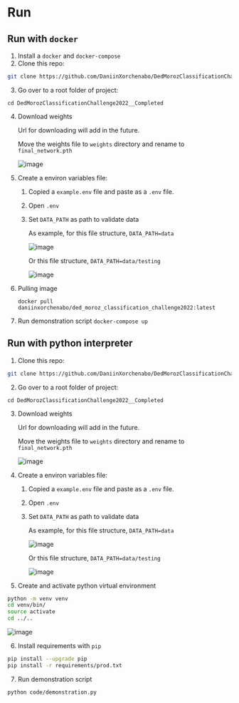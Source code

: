 

# Run

## Run with `docker`

1. Install a `docker` and `docker-compose`
2. Clone this repo:

```bash
git clone https://github.com/DaniinXorchenabo/DedMorozClassificationChallenge2022__Completed.git
```

3. Go over to a root folder of project:

```bach
cd DedMorozClassificationChallenge2022__Completed
```

4. Download weights
   
   Url for downloading will add in the future.
   
   Move the weights file to `weights` directory and rename to `final_network.pth` 
   
   ![image](https://user-images.githubusercontent.com/45897837/168446365-bfb10d23-8985-4668-bf0c-aee0cb4612b3.png)


5. Create a environ variables file:
   1. Copied a `example.env` file and paste as a `.env` file.
   2. Open `.env`
   3. Set `DATA_PATH` as path to validate data
         
       As example, for this file structure, `DATA_PATH=data`
       
       ![image](https://user-images.githubusercontent.com/45897837/168446539-b757b417-d2ec-4e79-b5c4-ee10a573bdbc.png)

       
       Or this file structure, `DATA_PATH=data/testing`
       
       ![image](https://user-images.githubusercontent.com/45897837/168446467-6af932b0-93fc-4b29-81c5-374e4f25a846.png)

       
6. Pulling image
   
   ```docker pull daniinxorchenabo/ded_moroz_classification_challenge2022:latest ```

7. Run demonstration script
   ```docker-compose up ```

## Run with python interpreter

1. Clone this repo:

```bash
git clone https://github.com/DaniinXorchenabo/DedMorozClassificationChallenge2022__Completed.git
```

2. Go over to a root folder of project:

```bach
cd DedMorozClassificationChallenge2022__Completed
```

3. Download weights
   
   Url for downloading will add in the future.
   
   Move the weights file to `weights` directory and rename to `final_network.pth` 
   
   ![image](https://user-images.githubusercontent.com/45897837/168446365-bfb10d23-8985-4668-bf0c-aee0cb4612b3.png)


4. Create a environ variables file:
   1. Copied a `example.env` file and paste as a `.env` file.
   2. Open `.env`
   3. Set `DATA_PATH` as path to validate data
         
       As example, for this file structure, `DATA_PATH=data`
       
       ![image](https://user-images.githubusercontent.com/45897837/168446539-b757b417-d2ec-4e79-b5c4-ee10a573bdbc.png)

       
       Or this file structure, `DATA_PATH=data/testing`
       
       ![image](https://user-images.githubusercontent.com/45897837/168446467-6af932b0-93fc-4b29-81c5-374e4f25a846.png)

       

5. Create and activate python virtual environment

```bash
python -m venv venv
cd venv/bin/  
source activate  
cd ../..
```

![image](https://user-images.githubusercontent.com/45897837/168446615-9baeb04e-b87b-495d-a019-d1daf24543b2.png)


6. Install requirements with `pip`

```bash
pip install --upgrade pip
pip install -r requirements/prod.txt
```

7. Run demonstration script
```bash
python code/demonstration.py
```
